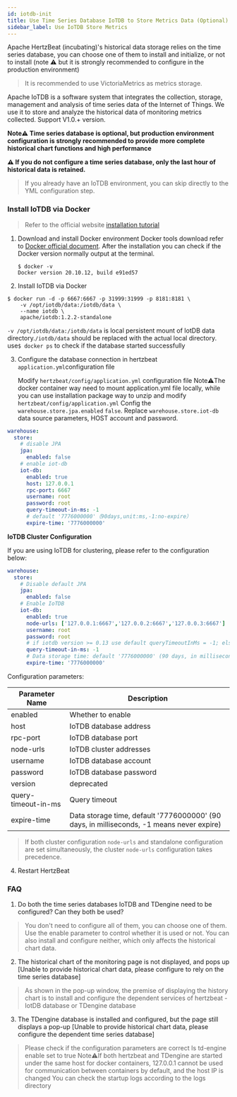 ```yaml
---
id: iotdb-init  
title: Use Time Series Database IoTDB to Store Metrics Data (Optional)  
sidebar_label: Use IoTDB Store Metrics
---
```


Apache HertzBeat (incubating)'s historical data storage relies on the time series database, you can choose one of them to install and initialize, or not to install (note ⚠️ but it is strongly recommended to configure in the production environment)

> It is recommended to use VictoriaMetrics as metrics storage.

Apache IoTDB is a software system that integrates the collection, storage, management and analysis of time series data of the Internet of Things. We use it to store and analyze the historical data of monitoring metrics collected. Support V1.0.+ version.

**Note⚠️ Time series database is optional, but production environment configuration is strongly recommended to provide more complete historical chart functions and high performance**

**⚠️ If you do not configure a time series database, only the last hour of historical data is retained.**

> If you already have an IoTDB environment, you can skip directly to the YML configuration step.

### Install IoTDB via Docker

> Refer to the official website [installation tutorial](https://iotdb.apache.org/UserGuide/V0.13.x/QuickStart/WayToGetIoTDB.html)

1. Download and install Docker environment
   Docker tools download refer to [Docker official document](https://docs.docker.com/get-docker/).
   After the installation you can check if the Docker version normally output at the terminal.

   ```shell
   $ docker -v
   Docker version 20.10.12, build e91ed57
   ```

2. Install IoTDB via Docker

```shell
$ docker run -d -p 6667:6667 -p 31999:31999 -p 8181:8181 \
    -v /opt/iotdb/data:/iotdb/data \ 
    --name iotdb \
    apache/iotdb:1.2.2-standalone
```

`-v /opt/iotdb/data:/iotdb/data` is local persistent mount of IotDB data directory.`/iotdb/data` should be replaced with the actual local directory.
use```$ docker ps``` to check if the database started successfully

3. Configure the database connection in hertzbeat `application.yml`configuration file

   Modify `hertzbeat/config/application.yml` configuration file
   Note⚠️The docker container way need to mount application.yml file locally, while you can use installation package way to unzip and modify `hertzbeat/config/application.yml`
   Config the `warehouse.store.jpa.enabled` `false`. Replace `warehouse.store.iot-db` data source parameters, HOST account and password.

```yaml
warehouse:
  store:
    # disable JPA
    jpa:
      enabled: false
    # enable iot-db
    iot-db:
      enabled: true
      host: 127.0.0.1
      rpc-port: 6667
      username: root
      password: root
      query-timeout-in-ms: -1
      # default '7776000000'（90days,unit:ms,-1:no-expire）
      expire-time: '7776000000'
```

**IoTDB Cluster Configuration**

If you are using IoTDB for clustering, please refer to the configuration below:

```yaml
warehouse:
  store:
    # Disable default JPA
    jpa:
      enabled: false
    # Enable IoTDB
    iot-db:
      enabled: true
      node-urls: ['127.0.0.1:6667','127.0.0.2:6667','127.0.0.3:6667']
      username: root
      password: root
      # if iotdb version >= 0.13 use default queryTimeoutInMs = -1; else use default queryTimeoutInMs = 0
      query-timeout-in-ms: -1
      # Data storage time: default '7776000000' (90 days, in milliseconds, -1 means never expire)
      expire-time: '7776000000'
```

Configuration parameters:

|   Parameter Name    |                                        Description                                        |
|---------------------|-------------------------------------------------------------------------------------------|
| enabled             | Whether to enable                                                                         |
| host                | IoTDB database address                                                                    |
| rpc-port            | IoTDB database port                                                                       |
| node-urls           | IoTDB cluster addresses                                                                   |
| username            | IoTDB database account                                                                    |
| password            | IoTDB database password                                                                   |
| version             | deprecated                                                                                |
| query-timeout-in-ms | Query timeout                                                                             |
| expire-time         | Data storage time, default '7776000000' (90 days, in milliseconds, -1 means never expire) |

> If both cluster configuration `node-urls` and standalone configuration are set simultaneously, the cluster `node-urls` configuration takes precedence.

4. Restart HertzBeat

### FAQ

1. Do both the time series databases IoTDB and TDengine need to be configured? Can they both be used?

> You don't need to configure all of them, you can choose one of them. Use the enable parameter to control whether it is used or not. You can also install and configure neither, which only affects the historical chart data.

2. The historical chart of the monitoring page is not displayed, and pops up [Unable to provide historical chart data, please configure to rely on the time series database]

> As shown in the pop-up window, the premise of displaying the history chart is to install and configure the dependent services of hertzbeat - IotDB database or TDengine database

3. The TDengine database is installed and configured, but the page still displays a pop-up [Unable to provide historical chart data, please configure the dependent time series database]

> Please check if the configuration parameters are correct
> Is td-engine enable set to true
> Note⚠️If both hertzbeat and TDengine are started under the same host for docker containers, 127.0.0.1 cannot be used for communication between containers by default, and the host IP is changed
> You can check the startup logs according to the logs directory
